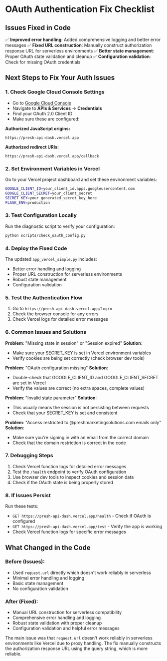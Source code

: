 # OAuth Authentication Fix Checklist

## Issues Fixed in Code
✅ **Improved error handling**: Added comprehensive logging and better error messages
✅ **Fixed URL construction**: Manually construct authorization response URL for serverless environments
✅ **Better state management**: Proper OAuth state validation and cleanup
✅ **Configuration validation**: Check for missing OAuth credentials

## Next Steps to Fix Your Auth Issues

### 1. Check Google Cloud Console Settings
- Go to [Google Cloud Console](https://console.cloud.google.com/)
- Navigate to **APIs & Services** → **Credentials**
- Find your OAuth 2.0 Client ID
- Make sure these are configured:

**Authorized JavaScript origins:**
```
https://presh-api-dash.vercel.app
```

**Authorized redirect URIs:**
```
https://presh-api-dash.vercel.app/callback
```

### 2. Set Environment Variables in Vercel
Go to your Vercel project dashboard and set these environment variables:

```bash
GOOGLE_CLIENT_ID=your_client_id.apps.googleusercontent.com
GOOGLE_CLIENT_SECRET=your_client_secret
SECRET_KEY=your_generated_secret_key_here
FLASK_ENV=production
```

### 3. Test Configuration Locally
Run the diagnostic script to verify your configuration:

```bash
python scripts/check_oauth_config.py
```

### 4. Deploy the Fixed Code
The updated `app_vercel_simple.py` includes:
- Better error handling and logging
- Proper URL construction for serverless environments
- Robust state management
- Configuration validation

### 5. Test the Authentication Flow
1. Go to `https://presh-api-dash.vercel.app/login`
2. Check the browser console for any errors
3. Check Vercel logs for detailed error messages

### 6. Common Issues and Solutions

**Problem**: "Missing state in session" or "Session expired"
**Solution**: 
- Make sure your SECRET_KEY is set in Vercel environment variables
- Verify cookies are being set correctly (check browser dev tools)

**Problem**: "OAuth configuration missing"
**Solution**: 
- Double-check that GOOGLE_CLIENT_ID and GOOGLE_CLIENT_SECRET are set in Vercel
- Verify the values are correct (no extra spaces, complete values)

**Problem**: "Invalid state parameter"
**Solution**: 
- This usually means the session is not persisting between requests
- Check that your SECRET_KEY is set and consistent

**Problem**: "Access restricted to @preshmarketingsolutions.com emails only"
**Solution**: 
- Make sure you're signing in with an email from the correct domain
- Check that the domain restriction is correct in the code

### 7. Debugging Steps
1. Check Vercel function logs for detailed error messages
2. Test the `/health` endpoint to verify OAuth configuration
3. Use browser dev tools to inspect cookies and session data
4. Check if the OAuth state is being properly stored

### 8. If Issues Persist
Run these tests:
- `GET https://presh-api-dash.vercel.app/health` - Check if OAuth is configured
- `GET https://presh-api-dash.vercel.app/test` - Verify the app is working
- Check Vercel function logs for specific error messages

## What Changed in the Code

### Before (Issues):
- Used `request.url` directly which doesn't work reliably in serverless
- Minimal error handling and logging
- Basic state management
- No configuration validation

### After (Fixed):
- Manual URL construction for serverless compatibility
- Comprehensive error handling and logging
- Robust state validation with proper cleanup
- Configuration validation and helpful error messages

The main issue was that `request.url` doesn't work reliably in serverless environments like Vercel due to proxy handling. The fix manually constructs the authorization response URL using the query string, which is more reliable. 